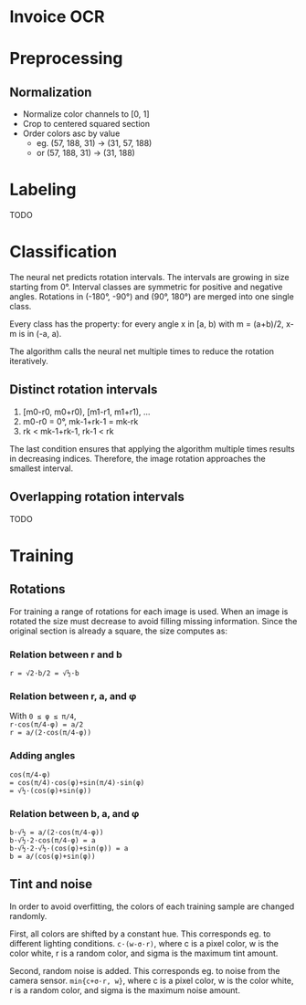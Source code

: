 # Invoice OCR
# Preprocessing
## Normalization
* Normalize color channels to [0, 1]
* Crop to centered squared section
* Order colors asc by value
  * eg. (57, 188, 31) &rarr; (31, 57, 188)
  * or (57, 188, 31) &rarr; (31, 188)

# Labeling
TODO

# Classification
The neural net predicts rotation intervals.
The intervals are growing in size starting from 0°.
Interval classes are symmetric for positive and negative angles.
Rotations in (-180°, -90°) and (90°, 180°) are merged into one single class.

Every class has the property: for every angle x in [a, b) with m = (a+b)/2, x-m is in (-a, a).

The algorithm calls the neural net multiple times to reduce the rotation iteratively.

## Distinct rotation intervals
1. [m0-r0, m0+r0), [m1-r1, m1+r1), ...
1. m0-r0 = 0°, mk-1+rk-1 = mk-rk
1. rk < mk-1+rk-1, rk-1 < rk

The last condition ensures that applying the algorithm multiple times results in decreasing indices.
Therefore, the image rotation approaches the smallest interval.

## Overlapping rotation intervals
TODO

# Training
## Rotations
For training a range of rotations for each image is used.
When an image is rotated the size must decrease to avoid filling missing information.
Since the original section is already a square, the size computes as:

### Relation between r and b
<code>r = &Sqrt;2&middot;b/2 = &Sqrt;&half;&middot;b</code>

### Relation between r, a, and &phi;
With <code>0 &leq; &phi; &leq; &pi;/4</code>,\
<code>r&middot;cos(&pi;/4-&phi;) = a/2</code>\
<code>r = a/(2&middot;cos(&pi;/4-&phi;))</code>

### Adding angles
<code>cos(&pi;/4-&phi;)</code>\
<code>= cos(&pi;/4)&middot;cos(&phi;)+sin(&pi;/4)&middot;sin(&phi;)</code>\
<code>= &Sqrt;&half;&middot;(cos(&phi;)+sin(&phi;))</code>

### Relation between b, a, and &phi;
<code>b&middot;&Sqrt;&half; = a/(2&middot;cos(&pi;/4-&phi;))</code>\
<code>b&middot;&Sqrt;&half;&middot;2&middot;cos(&pi;/4-&phi;) = a</code>\
<code>b&middot;&Sqrt;&half;&middot;2&middot;&Sqrt;&half;&middot;(cos(&phi;)+sin(&phi;)) = a</code>\
<code>b = a/(cos(&phi;)+sin(&phi;))</code>

## Tint and noise
In order to avoid overfitting, the colors of each training sample are changed randomly.

First, all colors are shifted by a constant hue.
This corresponds eg. to different lighting conditions.
<code>c&middot;(w-&sigma;&middot;r)</code>,
where c is a pixel color,
w is the color white,
r is a random color,
and sigma is the maximum tint amount.

Second, random noise is added.
This corresponds eg. to noise from the camera sensor.
<code>min{c+&sigma;&middot;r, w}</code>,
where c is a pixel color,
w is the color white,
r is a random color,
and sigma is the maximum noise amount.
